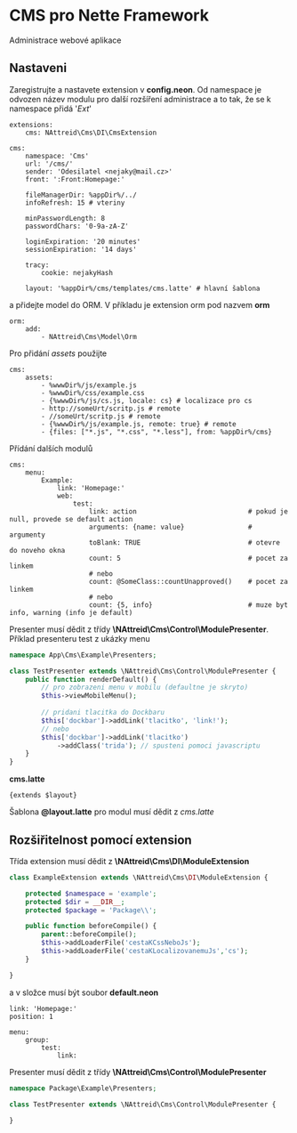 # CMS pro Nette Framework
Administrace webové aplikace

## Nastaveni
Zaregistrujte a nastavete extension v **config.neon**. Od namespace je odvozen název modulu pro další rozšíření administrace a to tak, že se k namespace přidá '*Ext*'
```neon
extensions:
    cms: NAttreid\Cms\DI\CmsExtension

cms:
    namespace: 'Cms'
    url: '/cms/'
    sender: 'Odesilatel <nejaky@mail.cz>'
    front: ':Front:Homepage:'

    fileManagerDir: %appDir%/../
    infoRefresh: 15 # vteriny

    minPasswordLength: 8
    passwordChars: '0-9a-zA-Z'

    loginExpiration: '20 minutes'
    sessionExpiration: '14 days'
    
    tracy:
        cookie: nejakyHash

    layout: '%appDir%/cms/templates/cms.latte' # hlavní šablona
```

a přidejte model do ORM. V příkladu je extension orm pod nazvem **orm**
```neon
orm:
    add:
        - NAttreid\Cms\Model\Orm
```

Pro přidání *assets* použijte
```neon
cms:
    assets:
        - %wwwDir%/js/example.js
        - %wwwDir%/css/example.css
        - {%wwwDir%/js/cs.js, locale: cs} # localizace pro cs
        - http://someUrt/scritp.js # remote
        - //someUrt/scritp.js # remote
        - {%wwwDir%/js/example.js, remote: true} # remote
        - {files: ["*.js", "*.css", "*.less"], from: %appDir%/cms}
```

Přídání dalších modulů
```neon
cms:
    menu:
        Example:
            link: 'Homepage:'
            web:
                test:
                    link: action                            # pokud je null, provede se default action
                    arguments: {name: value}                # argumenty
                    toBlank: TRUE                           # otevre do noveho okna
                    count: 5                                # pocet za linkem
                    # nebo
                    count: @SomeClass::countUnapproved()    # pocet za linkem
                    # nebo
                    count: {5, info}                        # muze byt info, warning (info je default)
```
Presenter musí dědit z třídy **\NAttreid\Cms\Control\ModulePresenter**. Příklad presenteru test z ukázky menu
```php
namespace App\Cms\Example\Presenters;

class TestPresenter extends \NAttreid\Cms\Control\ModulePresenter {
    public function renderDefault() {
        // pro zobrazeni menu v mobilu (defaultne je skryto)
        $this->viewMobileMenu();
        
        // pridani tlacitka do Dockbaru
        $this['dockbar']->addLink('tlacitko', 'link!');
        // nebo
        $this['dockbar']->addLink('tlacitko')
            ->addClass('trida'); // spusteni pomoci javascriptu
    }
}
```

**cms.latte**
```latte
{extends $layout}
```
Šablona **@layout.latte** pro modul musí dědit z *cms.latte*


## Rozšiřitelnost pomocí extension
Třída extension musí dědit z **\NAttreid\Cms\DI\ModuleExtension**
```php
class ExampleExtension extends \NAttreid\Cms\DI\ModuleExtension {

    protected $namespace = 'example';
    protected $dir = __DIR__;
    protected $package = 'Package\\';

    public function beforeCompile() {
        parent::beforeCompile();
        $this->addLoaderFile('cestaKCssNeboJs');
        $this->addLoaderFile('cestaKLocalizovanemuJs','cs');
    }

}
```

a v složce musí být soubor **default.neon**
```neon
link: 'Homepage:'
position: 1

menu:
    group:
        test:
            link:
```

Presenter musí dědit z třídy **\NAttreid\Cms\Control\ModulePresenter**
```php
namespace Package\Example\Presenters;

class TestPresenter extends \NAttreid\Cms\Control\ModulePresenter {
    
}
```



